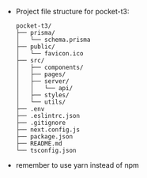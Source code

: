 - Project file structure for pocket-t3:
  ```
  pocket-t3/
  ├── prisma/
  │   └── schema.prisma
  ├── public/
  │   └── favicon.ico
  ├── src/
  │   ├── components/
  │   ├── pages/
  │   ├── server/
  │   │   └── api/
  │   ├── styles/
  │   └── utils/
  ├── .env
  ├── .eslintrc.json
  ├── .gitignore
  ├── next.config.js
  ├── package.json
  ├── README.md
  └── tsconfig.json
  ```

- remember to use yarn instead of npm